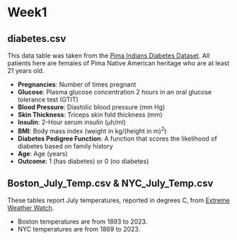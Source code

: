 # Week1
## diabetes.csv
This data table was taken from the [Pima Indians Diabetes Dataset]([https://www.kaggle.com/datasets/uciml/pima-indians-diabetes-database]). All patients here are females of Pima Native American heritage who are at least 21 years old.

- **Pregnancies**: Number of times pregnant
- **Glucose**: Plasma glucose concentration 2 hours in an oral glucose tolerance test (GTIT)
- **Blood Pressure**: Diastolic blood pressure (mm Hg)
- **Skin Thickness**: Triceps skin fold thickness (mm)
- **Insulin**: 2-Hour serum insulin (µh/ml)
- **BMI**: Body mass index (weight in kg/(height in m)$^2$)
- **Diabetes Pedigree Function**: A function that scores the likelihood of diabetes based on family history
- **Age**: Age (years)
- **Outcome**: 1 (has diabetes) or 0 (no diabetes)

## Boston_July_Temp.csv & NYC_July_Temp.csv
These tables report July temperatures, reported in degrees C, from [Extreme Weather Watch]([url](https://www.extremeweatherwatch.com/)https://www.extremeweatherwatch.com/).

- Boston temperatures are from 1893 to 2023.
- NYC temperatures are from 1869 to 2023.
